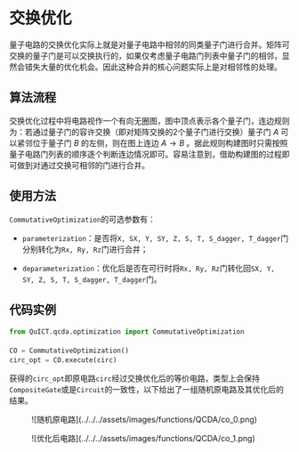 # 交换优化

量子电路的交换优化实际上就是对量子电路中相邻的同类量子门进行合并。矩阵可交换的量子门是可以交换执行的，如果仅考虑量子电路门列表中量子门的相邻，显然会错失大量的优化机会。因此这种合并的核心问题实际上是对相邻性的处理。

## 算法流程

交换优化过程中将电路视作一个有向无圈图，图中顶点表示各个量子门，连边规则为：若通过量子门的容许交换（即对矩阵交换的$2$个量子门进行交换）量子门 $A$ 可以紧邻位于量子门 $B$ 的左侧，则在图上连边 $A\to B$ 。据此规则构建图时只需按照量子电路门列表的顺序逐个判断连边情况即可。容易注意到，借助构建图的过程即可做到对通过交换可相邻的门进行合并。

## 使用方法

`CommutativeOptimization`的可选参数有：

- `parameterization`：是否将`X, SX, Y, SY, Z, S, T, S_dagger, T_dagger`门分别转化为`Rx, Ry, Rz`门进行合并；

- `deparameterization`：优化后是否在可行时将`Rx, Ry, Rz`门转化回`SX, Y, SY, Z, S, T, S_dagger, T_dagger`门。

## 代码实例

``` python
from QuICT.qcda.optimization import CommutativeOptimization

CO = CommutativeOptimization()
circ_opt = CO.execute(circ)
```

获得的`circ_opt`即原电路`circ`经过交换优化后的等价电路，类型上会保持`CompositeGate`或是`Circuit`的一致性，以下给出了一组随机原电路及其优化后的结果。

<figure markdown>
![随机原电路](../../../assets/images/functions/QCDA/co_0.png)
</figure>

<figure markdown>
![优化后电路](../../../assets/images/functions/QCDA/co_1.png)
</figure>
